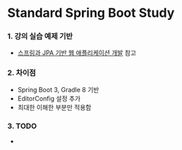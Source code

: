 # Standard Spring Boot Study

### 1. 강의 실습 예제 기반

- [스프링과 JPA 기반 웹 애플리케이션 개발](https://www.inflearn.com/course/%EC%8A%A4%ED%94%84%EB%A7%81-JPA-%EC%9B%B9%EC%95%B1# "스프링과 JPA 기반 웹 애플리케이션 개발")
  참고

### 2. 차이점

- Spring Boot 3, Gradle 8 기반
- EditorConfig 설정 추가
- 최대한 이해한 부분만 적용함

### 3. TODO

-
